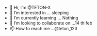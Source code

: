 - 👋 Hi, I’m @TETON-X
- 👀 I’m interested in ... sleeping
- 🌱 I’m currently learning ... Nothing
- 💞️ I’m looking to collaborate on ...14 th feb
- 📫 How to reach me ...@teton_123

<!---
TETON-X/TETON-X is a ✨ special ✨ repository because its `README.md` (this file) appears on your GitHub profile.
You can click the Preview link to take a look at your changes.
--->
